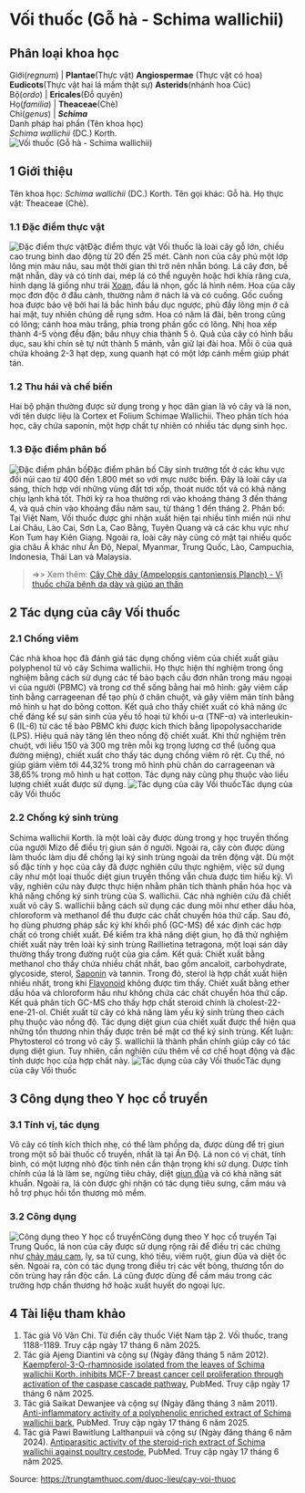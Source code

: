 # Vối thuốc (Gỗ hà - Schima wallichii)

Phân loại khoa học  
---  
Giới(_regnum_) |  **Plantae**(Thực vật) **Angiospermae** (Thực vật có hoa) **Eudicots**(Thực vật hai lá mầm thật sự) **Asterids**(nhánh hoa Cúc)  
Bộ(_ordo_) | **Ericales**(Đỗ quyên)  
Họ(_familia_) | **Theaceae**(Chè)  
Chi(_genus_) | **_Schima_**  
Danh pháp hai phần (Tên khoa học)  
_Schima wallichii_ (DC.) Korth.  
![Vối thuốc \(Gỗ hà - Schima wallichii\)](https://trungtamthuoc.com/images/others/voi-thuoc-7186.jpg)
##  1 Giới thiệu
Tên khoa học: _Schima wallichii_ (DC.) Korth.
Tên gọi khác: Gỗ hà.
Họ thực vật: Theaceae (Chè).
### 1.1 Đặc điểm thực vật
![Đặc điểm thực vật](https://trungtamthuoc.com/images/item/voi-thuoc-0.jpg)Đặc điểm thực vật
Vối thuốc là loài cây gỗ lớn, chiều cao trung bình dao động từ 20 đến 25 mét. Cành non của cây phủ một lớp lông mịn màu nâu, sau một thời gian thì trở nên nhẵn bóng. Lá cây đơn, bề mặt nhẵn, dày và có tính dai, mép lá có thể nguyên hoặc hơi khía răng cưa, hình dạng lá giống như trái [Xoan](https://trungtamthuoc.com/duoc-lieu/cay-xoan "Xoan"), đầu lá nhọn, gốc lá hình nêm.
Hoa của cây mọc đơn độc ở đầu cành, thường nằm ở nách lá và có cuống. Gốc cuống hoa được bảo vệ bởi hai lá bắc hình bầu dục ngược, phủ đầy lông mịn ở cả hai mặt, tuy nhiên chúng dễ rụng sớm. Hoa có năm lá đài, bên trong cũng có lông; cánh hoa màu trắng, phía trong phần gốc có lông. Nhị hoa xếp thành 4-5 vòng đều đặn; bầu nhụy chia thành 5 ô. Quả của cây có hình bầu dục, sau khi chín sẽ tự nứt thành 5 mảnh, vẫn giữ lại đài hoa. Mỗi ô của quả chứa khoảng 2-3 hạt dẹp, xung quanh hạt có một lớp cánh mềm giúp phát tán.
### 1.2 Thu hái và chế biến
Hai bộ phận thường được sử dụng trong y học dân gian là vỏ cây và lá non, với tên dược liệu là Cortex et Folium Schimae Wallichii. Theo phân tích hóa học, cây chứa saponin, một hợp chất tự nhiên có nhiều tác dụng sinh học.
### 1.3 Đặc điểm phân bố
![Đặc điểm phân bố](https://trungtamthuoc.com/images/item/voi-thuoc-1.jpg)Đặc điểm phân bố
Cây sinh trưởng tốt ở các khu vực đồi núi cao từ 400 đến 1.800 mét so với mực nước biển. Đây là loài cây ưa sáng, thích hợp với những vùng đất tơi xốp, thoát nước tốt và có khả năng chịu lạnh khá tốt. Thời kỳ ra hoa thường rơi vào khoảng tháng 3 đến tháng 4, và quả chín vào khoảng đầu năm sau, từ tháng 1 đến tháng 2.
Phân bố: Tại Việt Nam, Vối thuốc được ghi nhận xuất hiện tại nhiều tỉnh miền núi như Lai Châu, Lào Cai, Sơn La, Cao Bằng, Tuyên Quang và cả các khu vực như Kon Tum hay Kiên Giang. Ngoài ra, loài cây này cũng có mặt tại nhiều quốc gia châu Á khác như Ấn Độ, Nepal, Myanmar, Trung Quốc, Lào, Campuchia, Indonesia, Thái Lan và Malaysia.
> =>> Xem thêm: [Cây Chè dây (Ampelopsis cantoniensis Planch) - Vị thuốc chữa bệnh dạ dày và giúp an thần](https://trungtamthuoc.com/duoc-lieu/che-day-10)
##  2 Tác dụng của cây Vối thuốc
### 2.1 Chống viêm
Các nhà khoa học đã đánh giá tác dụng chống viêm của chiết xuất giàu polyphenol từ vỏ cây Schima wallichii. Họ thực hiện thí nghiệm trong ống nghiệm bằng cách sử dụng các tế bào bạch cầu đơn nhân trong máu ngoại vi của người (PBMC) và trong cơ thể sống bằng hai mô hình: gây viêm cấp tính bằng carrageenan để tạo phù ở chân chuột, và gây viêm mãn tính bằng mô hình u hạt do bông cotton.
Kết quả cho thấy chiết xuất có khả năng ức chế đáng kể sự sản sinh của yếu tố hoại tử khối u-α (TNF-α) và interleukin-6 (IL-6) từ các tế bào PBMC khi được kích thích bằng lipopolysaccharide (LPS). Hiệu quả này tăng lên theo nồng độ chiết xuất.
Khi thử nghiệm trên chuột, với liều 150 và 300 mg trên mỗi kg trọng lượng cơ thể (uống qua đường miệng), chiết xuất cho thấy tác dụng chống viêm rõ rệt. Cụ thể, nó giúp giảm viêm tới 44,32% trong mô hình phù chân do carrageenan và 38,65% trong mô hình u hạt cotton. Tác dụng này cũng phụ thuộc vào liều lượng chiết xuất được sử dụng.
![Tác dụng của cây Vối thuốc](https://trungtamthuoc.com/images/item/voi-thuoc-2.jpg)Tác dụng của cây Vối thuốc
### 2.2 Chống ký sinh trùng
Schima wallichii Korth. là một loài cây được dùng trong y học truyền thống của người Mizo để điều trị giun sán ở người. Ngoài ra, cây còn được dùng làm thuốc làm dịu để chống lại ký sinh trùng ngoài da trên động vật. Dù một số đặc tính y học của cây đã được nghiên cứu thực nghiệm, việc sử dụng cây như một loại thuốc diệt giun truyền thống vẫn chưa được tìm hiểu kỹ. Vì vậy, nghiên cứu này được thực hiện nhằm phân tích thành phần hóa học và khả năng chống ký sinh trùng của S. wallichii.
Các nhà nghiên cứu đã chiết xuất vỏ cây S. wallichii bằng cách sử dụng các dung môi như ether dầu hỏa, chloroform và methanol để thu được các chất chuyển hóa thứ cấp. Sau đó, họ dùng phương pháp sắc ký khí khối phổ (GC-MS) để xác định các hợp chất có trong chiết xuất. Để kiểm tra khả năng diệt giun, họ đã thử nghiệm chiết xuất này trên loài ký sinh trùng Raillietina tetragona, một loại sán dây thường thấy trong đường ruột của gia cầm.
Kết quả: Chiết xuất bằng methanol cho thấy chứa nhiều chất nhất, bao gồm ancaloit, carbohydrate, glycoside, sterol, [Saponin](https://trungtamthuoc.com/hoat-chat/saponin "Saponin") và tannin. Trong đó, sterol là hợp chất xuất hiện nhiều nhất, trong khi [Flavonoid](https://trungtamthuoc.com/hoat-chat/flavonoid "Flavonoid") không được tìm thấy. Chiết xuất bằng ether dầu hỏa và chloroform hầu như không chứa các chất chuyển hóa thứ cấp. Kết quả phân tích GC-MS cho thấy hợp chất steroid chính là cholest-22-ene-21-ol. Chiết xuất từ cây có khả năng làm yếu ký sinh trùng theo cách phụ thuộc vào nồng độ. Tác dụng diệt giun của chiết xuất được thể hiện qua những tổn thương nhìn thấy được trên bề mặt cơ thể ký sinh trùng.
Kết luận: Phytosterol có trong vỏ cây S. wallichii là thành phần chính giúp cây có tác dụng diệt giun. Tuy nhiên, cần nghiên cứu thêm về cơ chế hoạt động và đặc tính dược học của hợp chất này.
![Tác dụng của cây Vối thuốc](https://trungtamthuoc.com/images/item/voi-thuoc-3.jpg)Tác dụng của cây Vối thuốc
##  3 Công dụng theo Y học cổ truyền
### 3.1 Tính vị, tác dụng
Vỏ cây có tính kích thích nhẹ, có thể làm phồng da, được dùng để trị giun trong một số bài thuốc cổ truyền, nhất là tại Ấn Độ.
Lá non có vị chát, tính bình, có một lượng nhỏ độc tính nên cần thận trọng khi sử dụng. Dược tính chính của lá là làm se, ngừng tiêu chảy, diệt [giun đũa](https://trungtamthuoc.com/bai-viet/benh-giun-dua "giun đũa") và có khả năng sát khuẩn. Ngoài ra, lá còn được ghi nhận có tác dụng tiêu sưng, cầm máu và hỗ trợ phục hồi tổn thương mô mềm.
### 3.2 Công dụng
![Công dụng theo Y học cổ truyền](https://trungtamthuoc.com/images/item/voi-thuoc-4.jpg)Công dụng theo Y học cổ truyền
Tại Trung Quốc, lá non của cây được sử dụng rộng rãi để điều trị các chứng như [chảy máu cam](https://trungtamthuoc.com/bai-viet/chay-mau-cam-nguyen-nhan-dieu-tri-va-phong-ngua "chảy máu cam"), lỵ, sa tử cung, khó tiêu, viêm ruột, giun đũa và diệt ốc sên. Ngoài ra, còn có tác dụng trong điều trị các vết bỏng, thương tổn do côn trùng hay rắn độc cắn. Lá cũng được dùng để cầm máu trong các trường hợp chấn thương hở hoặc xuất huyết do ngoại lực.
##  4 Tài liệu tham khảo
  1. Tác giả Võ Văn Chi. Từ điển cây thuốc Việt Nam tập 2. Vối thuốc, trang 1188-1189. Truy cập ngày 17 tháng 6 năm 2025.
  2. Tác giả Ajeng Diantini và cộng sự (Ngày đăng tháng 5 năm 2012). [Kaempferol-3-O-rhamnoside isolated from the leaves of Schima wallichii Korth. inhibits MCF-7 breast cancer cell proliferation through activation of the caspase cascade pathway](https://pubmed.ncbi.nlm.nih.gov/22783393/), PubMed. Truy cập ngày 17 tháng 6 năm 2025.
  3. Tác giả Saikat Dewanjee và cộng sự (Ngày đăng tháng 3 năm 2011). [Anti-inflammatory activity of a polyphenolic enriched extract of Schima wallichii bark](https://pubmed.ncbi.nlm.nih.gov/19657970/), PubMed. Truy cập ngày 17 tháng 6 năm 2025.
  4. Tác giả Pawi Bawitlung Lalthanpuii và cộng sự (Ngày đăng tháng 6 năm 2024). [Antiparasitic activity of the steroid-rich extract of Schima wallichii against poultry cestode](https://pmc.ncbi.nlm.nih.gov/articles/PMC11283620/), PubMed. Truy cập ngày 17 tháng 6 năm 2025.




Source: https://trungtamthuoc.com/duoc-lieu/cay-voi-thuoc